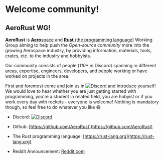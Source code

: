 # Welcome community!

## AeroRust WG!

**AeroRust** is [**Aero**space](https://en.wikipedia.org/wiki/Aerospace) and [**Rust** (the programming language)](https://rust-lang.org) Working Group aiming to help push the _Open-source community_ more into the growing Aerospace industry, by providing information, materials, tools, crates, etc. to the industry and hobbyists.

Our community consists of people (_110+_ in Discord) spanning in different areas, expertise, engineers, developers, and people working or have worked on projects in the area.

First and foremost come and join us in [![Discord](https://img.shields.io/discord/662244134316408833?label=Discord&style=flat-square)](https://discord.gg/RXNsMXc) and introduce yourself! We would love to hear whether you are just getting started with programming, you're a student in related field, you are hobyist or if you work every day with rockets - everyone is welcome!
Nothing is mandatory though, so feel free to do whatever you like 😄

* Discord: [![Discord](https://img.shields.io/discord/662244134316408833?label=Discord&style=flat-square)](https://discord.gg/RXNsMXc)

* Github: [https://github.com/AeroRust](https://github.com/AeroRust)

* The Rust programming language: [https://rust-lang.org](https://rust-lang.org)

* Reddit Announcement: [Reddit.com](https://www.reddit.com/r/rust/comments/ejdv7w/announcing_aerorust_the_unofficial_working_group/)

